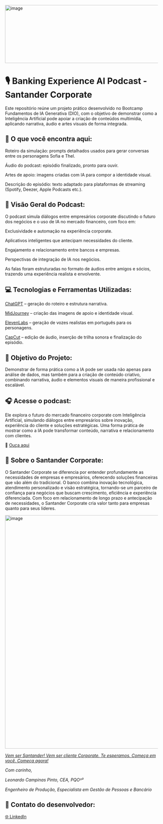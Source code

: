 <img width="1128" height="191" alt="image" src="https://github.com/user-attachments/assets/8713ce26-6ca5-48df-97d5-7db6d2deee72" />



# **🎙️ Banking Experience AI Podcast - Santander Corporate**

Este repositório reúne um projeto prático desenvolvido no Bootcamp Fundamentos de IA Generativa (DIO), com o objetivo de demonstrar como a Inteligência Artificial pode apoiar a criação de conteúdos multimídia, aplicando narrativa, áudio e artes visuais de forma integrada.


## 📌 O que você encontra aqui:

Roteiro da simulação: prompts detalhados usados para gerar conversas entre os personagens Sofia e Thel.

Áudio do podcast: episódio finalizado, pronto para ouvir.

Artes de apoio: imagens criadas com IA para compor a identidade visual.

Descrição do episódio: texto adaptado para plataformas de streaming (Spotify, Deezer, Apple Podcasts etc.).


## 🧠 Visão Geral do Podcast:

O podcast simula diálogos entre empresários corporate discutindo o futuro dos negócios e o uso de IA no mercado financeiro, com foco em:

Exclusividade e automação na experiência corporate.

Aplicativos inteligentes que antecipam necessidades do cliente.

Engajamento e relacionamento entre bancos e empresas.

Perspectivas de integração de IA nos negócios.

As falas foram estruturadas no formato de áudios entre amigos e sócios, trazendo uma experiência realista e envolvente.


## 💻 Tecnologias e Ferramentas Utilizadas:

[ChatGPT](https://chatgpt.com/) – geração do roteiro e estrutura narrativa.

[MidJourney](https://www.google.com/aclk?sa=L&pf=1&ai=DChsSEwisq-ndy6SQAxWFQEgAHR-mBVsYACICCAEQABoCY2U&co=1&ase=2&gclid=Cj0KCQjw6bfHBhDNARIsAIGsqLgOKS9qV-x9snVclJFNsp9CXA6zbfzFADd5-_mcA4OlvsRJ6D6Kl18aAoDWEALw_wcB&cid=CAASuwHkaBjorkISBXWiSB2swzrKd3Eqm2FpAC5MdVGOjmyy1i7KDuZO6BqcoYPrf_OScgXdNVxcJixb-TwFkoZy7dZPVyY9LX0ZdOkai3_wJM3q5_nfXLLPxgw4N_rbGJwHBrx0ven2JDAKgeu80VqZwCiRXcptNOkt4vlArHC78Zl5KnfPoqIgeIPp93ZxCcixkZwYHsW9OsUUjmwZsR9eVcfLwOOYkDezEAO_7SlI-DmmlzX_fPd5TlSZicVM&cce=2&category=acrcp_v1_32&sig=AOD64_0ZfFnr4Us2h7Zs0zxmQ0KZkS3Kdg&q&nis=4&adurl=https://chat-assistant.ai/web/prod/onboarding-005/capabilities?utm_source%3Dgoogle%26utm_medium%3Dcpc%26utm_campaign%3DAI_Assistant_Web_Search_BR_NTN_Image%26utm_content%3D777978753291%26utm_term%3Dmidjourney%26campaign_id%3D23068346124%26adset_id%3D181509610690%26ad_id%3D777978753291%26gad_source%3D1%26gad_campaignid%3D23068346124%26gbraid%3D0AAAABAl1fj8cOEG_BFSdN1Mrzu6FI758i%26gclid%3DCj0KCQjw6bfHBhDNARIsAIGsqLgOKS9qV-x9snVclJFNsp9CXA6zbfzFADd5-_mcA4OlvsRJ6D6Kl18aAoDWEALw_wcB&ved=2ahUKEwjOheTdy6SQAxWlrpUCHeI-Aw8Q0Qx6BAgLEAE) – criação das imagens de apoio e identidade visual.

[ElevenLabs](https://elevenlabs.io/?gad_source=1&gad_campaignid=23092110430&gbraid=0AAAAAqiHkX3o3qUn2bMqxDIPu1DAs4lHt&gclid=EAIaIQobChMI-cmc5s6kkAMVzGFIAB1GEgZkEAAYAiAAEgLjGPD_BwE) – geração de vozes realistas em português para os personagens.

[CapCut](https://www.capcut.com/tools/desktop-video-editor?utm_medium=sem&utm_source=googleadwords_int&pid=359289&af_c_id=22796902711&adset_id=181783636505&ad_id=763715934156&placement=&keyword_name=capcut&targetid=kwd-1406970026529&matchtype=e&gad_source=1&gad_campaignid=22796902711&gbraid=0AAAAACROvhkNWWAd9-2TsS6w6AOXKxDxf&gclid=EAIaIQobChMIlcbxks-kkAMV6GdIAB3WWQOHEAAYASAAEgKNzPD_BwE) – edição de áudio, inserção de trilha sonora e finalização do episódio.


## 🚀 Objetivo do Projeto:

Demonstrar de forma prática como a IA pode ser usada não apenas para análise de dados, mas também para a criação de conteúdo criativo, combinando narrativa, áudio e elementos visuais de maneira profissional e escalável.


## 🎧 Acesse o podcast:
Ele explora o futuro do mercado financeiro corporate com Inteligência Artificial, simulando diálogos entre empresários sobre inovação, experiência do cliente e soluções estratégicas. Uma forma prática de mostrar como a IA pode transformar conteúdo, narrativa e relacionamento com clientes.

🔗 [Ouça aqui](https://wonderful-addition-a80.notion.site/Banking-Experience-AI-Podcast-27e4581312d780118e91f1ead4f8c74b)

## 🏢 Sobre o Santander Corporate:
O Santander Corporate se diferencia por entender profundamente as necessidades de empresas e empresários, oferecendo soluções financeiras que vão além do tradicional.
O banco combina inovação tecnológica, atendimento personalizado e visão estratégica, tornando-se um parceiro de confiança para negócios que buscam crescimento, eficiência e experiência diferenciada.
Com foco em relacionamento de longo prazo e antecipação de necessidades, o Santander Corporate cria valor tanto para empresas quanto para seus líderes.

<img width="1536" height="768" alt="image" src="https://github.com/user-attachments/assets/8c795c95-c621-420f-9556-3aab04b7d267" />

[*Vem ser Santander! Vem ser cliente Corporate.*
*Te esperamos. Começa em você. Começa agora!*](https://www.santander.com.br/santander-corporate)



*Com carinho,* 

*Leonardo Campinas Pinto, CEA, PQOᴮ³*

*Engenheiro de Produção, Especialista em Gestão de Pessoas e Bancário*

## **🤝 Contato do desenvolvedor:** 

[🌐 Linkedln](https://www.linkedin.com/in/leonardo-campinas/)

